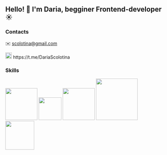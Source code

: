 ## Hello! :wave: I'm Daria, begginer Frontend-developer :sunny:


### Contacts 
:envelope: scolotina@gmail.com
<div>
  <img src="https://media.giphy.com/media/ya4eevXU490Iw/giphy.gif" width="20"/>
  https://t.me/DariaScolotina
</div>

### Skills

<div>
  <img src="https://upload.wikimedia.org/wikipedia/commons/thumb/6/61/HTML5_logo_and_wordmark.svg/512px-HTML5_logo_and_wordmark.svg.png" width="100"/>
  <img src="https://upload.wikimedia.org/wikipedia/commons/thumb/d/d5/CSS3_logo_and_wordmark.svg/1452px-CSS3_logo_and_wordmark.svg.png" width="71"/>
  <img src="https://i0.wp.com/theicom.org/wp-content/uploads/2016/03/js-logo.png?fit=500%2C500&ssl=1&w=640" width="100"/>
  <img src="https://www.datocms-assets.com/45470/1631110818-logo-react-js.png" width="130"/>
  <img src="https://upload.wikimedia.org/wikipedia/commons/thumb/4/4c/Typescript_logo_2020.svg/1200px-Typescript_logo_2020.svg.png" width="90"/>
</div>
